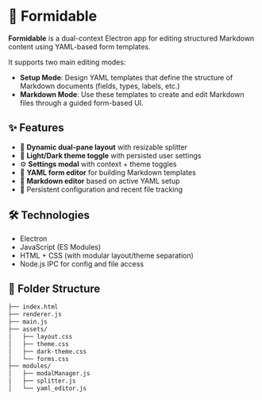 # 🧾 Formidable

**Formidable** is a dual-context Electron app for editing structured Markdown content using YAML-based form templates.

It supports two main editing modes:

- **Setup Mode**: Design YAML templates that define the structure of Markdown documents (fields, types, labels, etc.)
- **Markdown Mode**: Use these templates to create and edit Markdown files through a guided form-based UI.

## ✨ Features

- 🧩 **Dynamic dual-pane layout** with resizable splitter
- 🎨 **Light/Dark theme toggle** with persisted user settings
- ⚙️ **Settings modal** with context + theme toggles
- 📝 **YAML form editor** for building Markdown templates
- 📂 **Markdown editor** based on active YAML setup
- 💾 Persistent configuration and recent file tracking

## 🛠 Technologies

- Electron
- JavaScript (ES Modules)
- HTML + CSS (with modular layout/theme separation)
- Node.js IPC for config and file access

## 📁 Folder Structure

```sh
├── index.html
├── renderer.js
├── main.js
├── assets/
│   ├── layout.css
│   ├── theme.css
│   ├── dark-theme.css
│   └── forms.css
├── modules/
│   ├── modalManager.js
│   ├── splitter.js
│   └── yaml_editor.js
```
